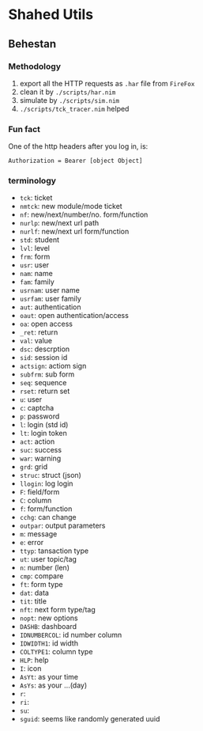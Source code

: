 # Shahed Utils

## Behestan

### Methodology
1. export all the HTTP requests as `.har` file from `FireFox`
2. clean it by `./scripts/har.nim`
3. simulate by `./scripts/sim.nim`
4. `./scripts/tck_tracer.nim` helped


### Fun fact
One of the http headers after you log in, is:
```
Authorization = Bearer [object Object]
```

### terminology
- `tck`: ticket
- `nmtck`: new module/mode ticket
- `nf`: new/next/number/no. form/function
- `nurlp`: new/next url path
- `nurlf`: new/next url form/function
- `std`: student
- `lvl`: level
- `frm`: form
- `usr`: user
- `nam`: name
- `fam`: family
- `usrnam`: user name
- `usrfam`: user family
- `aut`: authentication
- `oaut`: open authentication/access
- `oa`: open access
- `_ret`: return
- `val`: value
- `dsc`: descrption
- `sid`: session id
- `actsign`: actiom sign
- `subfrm`: sub form
- `seq`: sequence
- `rset`: return set
- `u`: user
- `c`: captcha
- `p`: password
- `l`: login (std id)
- `lt`: login token
- `act`: action
- `suc`: success
- `war`: warning
- `grd`: grid
- `struc`: struct (json)
- `llogin`: log login
- `F`: field/form
- `C`: column
- `f`: form/function
- `cchg`: can change
- `outpar`: output parameters
- `m`: message
- `e`: error
- `ttyp`: tansaction type 
- `ut`: user topic/tag
- `n`: number (len)
- `cmp`: compare
- `ft`: form type
- `dat`: data
- `tit`: title
- `nft`: next form type/tag
- `nopt`: new options
- `DASHB`: dashboard
- `IDNUMBERCOL`: id number column
- `IDWIDTH1`: id width
- `COLTYPE1`: column type
- `HLP`: help
- `I`: icon
- `AsYt`: as your time
- `AsYs`: as your ...(day)
- `r`:
- `ri`:
- `su`: 
- `sguid`: seems like randomly generated uuid